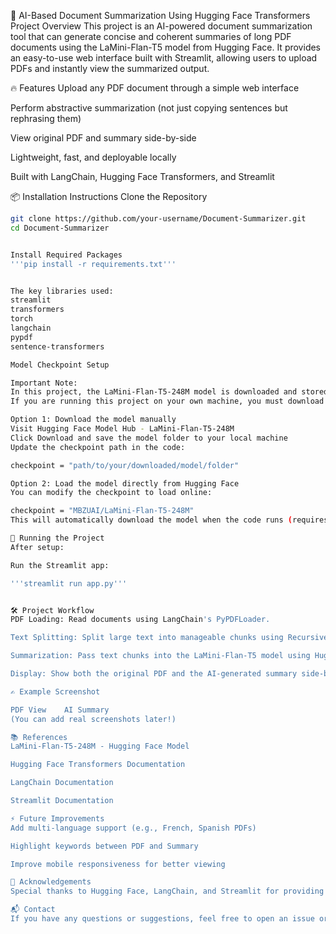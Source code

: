 📄 AI-Based Document Summarization Using Hugging Face Transformers
Project Overview
This project is an AI-powered document summarization tool that can generate concise and coherent summaries of long PDF documents using the LaMini-Flan-T5 model from Hugging Face.
It provides an easy-to-use web interface built with Streamlit, allowing users to upload PDFs and instantly view the summarized output.

🔥 Features
Upload any PDF document through a simple web interface

Perform abstractive summarization (not just copying sentences but rephrasing them)

View original PDF and summary side-by-side

Lightweight, fast, and deployable locally

Built with LangChain, Hugging Face Transformers, and Streamlit

📦 Installation Instructions
Clone the Repository

```bash
git clone https://github.com/your-username/Document-Summarizer.git
cd Document-Summarizer


Install Required Packages
'''pip install -r requirements.txt'''


The key libraries used:
streamlit
transformers
torch
langchain
pypdf
sentence-transformers

Model Checkpoint Setup

Important Note:
In this project, the LaMini-Flan-T5-248M model is downloaded and stored locally (in my system) for faster access and offline usage.
If you are running this project on your own machine, you must download or import the model:

Option 1: Download the model manually
Visit Hugging Face Model Hub - LaMini-Flan-T5-248M
Click Download and save the model folder to your local machine
Update the checkpoint path in the code:

checkpoint = "path/to/your/downloaded/model/folder"

Option 2: Load the model directly from Hugging Face
You can modify the checkpoint to load online:

checkpoint = "MBZUAI/LaMini-Flan-T5-248M"
This will automatically download the model when the code runs (requires internet).

🚀 Running the Project
After setup:

Run the Streamlit app:

'''streamlit run app.py'''


🛠️ Project Workflow
PDF Loading: Read documents using LangChain's PyPDFLoader.

Text Splitting: Split large text into manageable chunks using RecursiveCharacterTextSplitter.

Summarization: Pass text chunks into the LaMini-Flan-T5 model using Hugging Face’s summarization pipeline.

Display: Show both the original PDF and the AI-generated summary side-by-side using Streamlit.

✍️ Example Screenshot

PDF View	AI Summary
(You can add real screenshots later!)

📚 References
LaMini-Flan-T5-248M - Hugging Face Model

Hugging Face Transformers Documentation

LangChain Documentation

Streamlit Documentation

⚡ Future Improvements
Add multi-language support (e.g., French, Spanish PDFs)

Highlight keywords between PDF and Summary

Improve mobile responsiveness for better viewing

🙏 Acknowledgements
Special thanks to Hugging Face, LangChain, and Streamlit for providing incredible open-source tools to make this project possible!

📬 Contact
If you have any questions or suggestions, feel free to open an issue or contact me.

